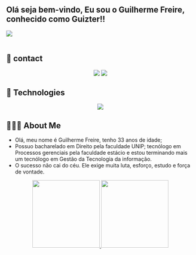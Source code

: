 ## Olá seja bem-vindo, Eu sou o Guilherme Freire, conhecido como Guizter!!
<img src="https://github.com/Anmol-Baranwal/Cool-GIFs-For-GitHub/assets/74038190/d48893bd-0757-481c-8d7e-ba3e163feae7" />
<br><br>




## 📲 contact
<div align="center">
  <a href="https://www.instagram.com/guizter_freire" target="_blank"><img loading="lazy" src="https://img.shields.io/badge/-Instagram-%23E4405F?style=for-the-badge&logo=instagram&logoColor=white" target="_blank"></a>
  <a href = "luizgfsampaio@gmail.com"><img loading="lazy" src="https://img.shields.io/badge/Gmail-D14836?style=for-the-badge&logo=gmail&logoColor=white" target="_blank"></a>
</div>

## 🚀 Technologies

<p align="center">
  <a href="https://skillicons.dev">
    <img src="https://skillicons.dev/icons?i=github,linux,python,cpp,bash,postgres,vscode,html,css" />
  </a>
</p> 

## 🧑🏽‍💻 About Me

- Olá, meu nome é Guilherme Freire, tenho 33 anos de idade;
- Possuo bacharelado em Direito pela faculdade UNIP; tecnólogo em Processos gerenciais pela faculdade estácio e estou terminando mais um tecnólogo em Gestão da Tecnologia da informação. 
- O sucesso não cai do céu. Ele exige muita luta, esforço, estudo e força de vontade.


<div align="center">
  <a href="https://github.com/Guizter">
  <img height="180em" src="https://github-readme-stats.vercel.app/api?username=Guizter&show_icons=true&theme=tokyonight"/>
  <img loading="lazy" height="180em" src="https://github-readme-stats.vercel.app/api/top-langs/?username=Guizter&layout=compact&langs_count=7&theme=dracula"/>
</div>